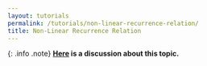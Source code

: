 ```yaml
---
layout: tutorials
permalink: /tutorials/non-linear-recurrence-relation/
title: Non-Linear Recurrence Relation
---
```


{: .info .note}
**[Here](https://stackoverflow.com/questions/41720425/non-linear-recurrence-relation/41721259#41721259) is a discussion about this topic.**
